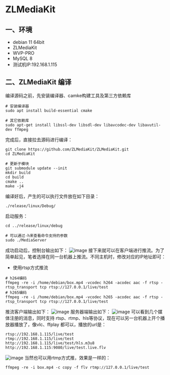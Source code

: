 # ZLMediaKit
## 一、环境
- debian 11 64bit
- ZLMediaKit 
- WVP-PRO
- MySQL 8
- 测试机IP:192.168.1.115
## 二、ZLMediaKit 编译
编译源码之前，先安装编译器、camke构建工具及第三方依赖库
```
# 安装编译器
sudo apt install build-essential cmake

# 其它依赖库
sudo apt-get install libssl-dev libsdl-dev libavcodec-dev libavutil-dev ffmpeg
```
完成后，直接拉去源码进行编译：
```
git clone https://github.com/ZLMediaKit/ZLMediaKit.git
cd ZLMediaKit

# 更新子模块
git submodule update --init
mkdir build
cd build
cmake ..
make -j4
```
编译好后，产生的可以执行文件放在如下目录：
```
./release/linux/Debug/
```
启动服务：
```
cd ../release/linux/debug

# 可以通过-h来查看命令支持的参数
sudo ./MediaServer 
```
成功启动后，控制台输出如下： 
![image](https://github.com/user-attachments/assets/c02991b6-faa9-4122-b0e9-5e9497e5650a)
接下来就可以在客户端进行推流。为了简单起见，笔者选择在同一台机器上推流。不同主机时，修改对应的IP地址即可：
- 使用rtsp方式推流
```
# h264编码
ffmpeg -re -i /home/debian/box.mp4 -vcodec h264 -acodec aac -f rtsp -rtsp_transport tcp rtsp://127.0.0.1/live/test
# h265编码
ffmpeg -re -i /home/debian/box.mp4 -vcodec h265 -acodec aac -f rtsp -rtsp_transport tcp rtsp://127.0.0.1/live/test
```
推流客户端输出如下：
![image](https://github.com/user-attachments/assets/cdfad40c-e349-477b-b857-77ad20309038)
服务器端输出如下：
![image](https://github.com/user-attachments/assets/f25c607f-0e40-41d1-9e99-45ac37741141)
可以看到几个媒体注册的消息，同时支持 rtsp、rtmp、hls等协议，现在可以另一台机器上开个播放器播放了，像vlc、ffplay 都可以，播放的url是：
```
rtsp://192.168.1.115/live/test
rtmp://192.168.1.115/live/test
http://192.168.1.115/live/test/hls.m3u8
http://192.168.1.115:9080/live/test.live.flv
```
![image](https://github.com/user-attachments/assets/383edca5-b5b7-4a79-a5d5-df76facd6715)
当然也可以用rtmp方式推，效果是一样的：
```
ffmpeg -re -i box.mp4 -c copy -f flv rtmp://127.0.0.1/live/test
```

